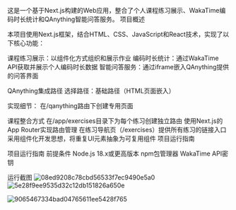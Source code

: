 这是一个基于Next.js构建的Web应用，整合了个人课程练习展示、WakaTime编码时长统计和QAnything智能问答服务。
项目概述


本项目使用Next.js框架，结合HTML、CSS、JavaScript和React技术，实现了以下核心功能：

课程练习展示：以组件化方式组织和展示作业
编码时长统计：通过WakaTime API获取并展示个人编码时长数据
智能问答服务：通过iframe嵌入QAnything提供的问答界面



QAnything集成路径
选择路径：基础路径（HTML页面嵌入）

实现细节：
在/qanything路由下创建专用页面


课程整合方式
在/app/exercises目录下为每个练习创建独立路由
使用Next.js的App Router实现路由管理
在练习导航页（/exercises）提供所有练习的链接入口
采用组件化开发思想，将重复UI元素抽象为可复用组件
项目运行指南

项目运行指南
前提条件
Node.js 18.x或更高版本
npm包管理器
WakaTime API密钥

运行截图
![08ed9208c78cbd56533f7ec9490e5a0](https://github.com/user-attachments/assets/b3976d3d-35ec-42f5-9aea-e84168dbbeb4)
![5e28f9ee9535d32c12db151826a650e](https://github.com/user-attachments/assets/281c8101-3635-479d-888a-f8b2cd4c7913)

![9065467334bad04765611ee5428f765](https://github.com/user-attachments/assets/b835038f-fa58-45c0-b7ed-d91bb48d97ae)


